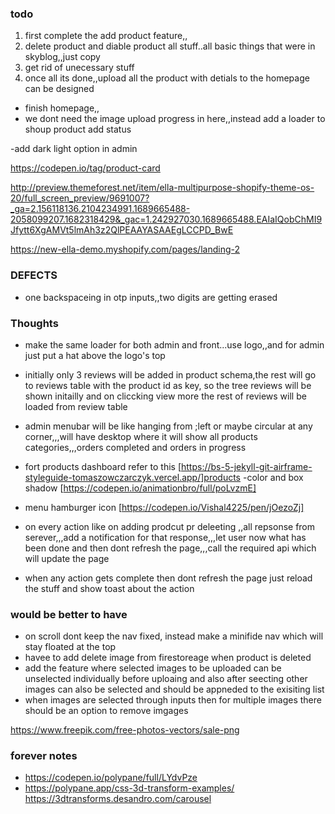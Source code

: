

### todo
1. first complete the add product feature,,
2. delete product and diable product all stuff..all basic things that were in skyblog,,just copy
3. get rid of unecessary stuff
4. once all its done,,upload all the product with detials to the homepage can be designed

- finish homepage,,
- we dont need the image upload progress in here,,instead add a loader to shoup product add status

-add dark light option in admin


https://codepen.io/tag/product-card


http://preview.themeforest.net/item/ella-multipurpose-shopify-theme-os-20/full_screen_preview/9691007?_ga=2.156118136.2104234991.1689665488-2058099207.1682318429&_gac=1.242927030.1689665488.EAIaIQobChMI9Jfytt6XgAMVt5lmAh3z2QlPEAAYASAAEgLCCPD_BwE


https://new-ella-demo.myshopify.com/pages/landing-2

### DEFECTS
- one backspaceing in otp inputs,,two digits are getting erased





### Thoughts
- make the same loader for both admin and front...use logo,,and for admin just put a hat above the logo's top
- initially only 3 reviews will be added in product schema,the rest will go to reviews table with the product id as key, so the tree reviews will be shown initailly and on cliccking view more the rest of reviews will be loaded from review table
- admin menubar will be like hanging from ;left or maybe circular at any corner,,,will have desktop where it will show all products categories,,,orders completed and orders in progress 
- fort products dashboard refer to this 
[https://bs-5-jekyll-git-airframe-styleguide-tomaszowczarczyk.vercel.app/]products
-color and box shadow [https://codepen.io/animationbro/full/poLvzmE]
- menu hamburger icon [https://codepen.io/Vishal4225/pen/jOezoZj]
- on every action like on adding prodcut pr deleeting ,,all repsonse from serever,,,add a notification for that response,,,let user now what has been done and then dont refresh the page,,,call the required api which will update the page

- when any action gets complete then dont refresh the page just reload the stuff and show toast about the action 



### would be better to have
- on scroll dont keep the nav fixed, instead make a minifide nav which will stay floated at the top
- havee to add delete image from firestoreage when product is deleted 
- add the feature where selected images to be uploaded can be unselected individually before uploaing and also after seecting other images can also be selected and  should be appneded to the exisiting list
- when images are selected through inputs then for multiple images there should be an option to remove imgages

https://www.freepik.com/free-photos-vectors/sale-png
### forever notes
- https://codepen.io/polypane/full/LYdvPze
- https://polypane.app/css-3d-transform-examples/
https://3dtransforms.desandro.com/carousel